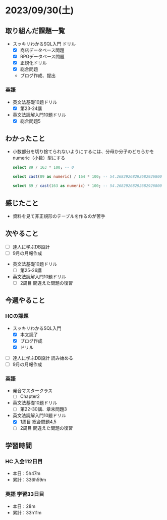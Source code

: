 # 2023/09/30(土)

## 取り組んだ課題一覧

- スッキリわかるSQL入門 ドリル
  - [x] 商店データベース問題
  - [x] RPGデータベース問題
  - [x] 正規化ドリル
  - [x] 総合問題
  - ブログ作成、提出

### 英語

- 英文法基礎10題ドリル
  - [x] 第23-24講
- 英文法読解入門10題ドリル
  - [x] 総合問題5

## わかったこと

- 小数部分を切り捨てられないようにするには、分母か分子のどちらかをnumeric（小数）型にする

  ```sql
  select 89 / 163 * 100; -- 0

  select cast(89 as numeric) / 164 * 100; -- 54.26829268292682926800

  select 89 / cast(163 as numeric) * 100; -- 54.26829268292682926800
  ```

## 感じたこと

- 資料を見て非正規形のテーブルを作るのが苦手

## 次やること

- [ ] 達人に学ぶDB設計
- [ ] 9月の月報作成

- 英文法基礎10題ドリル
  - [ ] 第25-26講
- 英文法読解入門10題ドリル
  - [ ] 2周目 間違えた問題の復習

## 今週やること

### HCの課題

- スッキリわかるSQL入門
  - [x] 本文読了
  - [x] ブログ作成
  - [x] ドリル
- [ ] 達人に学ぶDB設計 読み始める
- [ ] 9月の月報作成

### 英語

- 発音マスタークラス
  - [ ] Chapter2
- 英文法基礎10題ドリル
  - [ ] 第22-30講、章末問題3
- 英文法読解入門10題ドリル
  - [x] 1周目 総合問題4,5
  - [ ] 2周目 間違えた問題の復習

## 学習時間

### HC 入会112日目

- 本日：5h47m
- 累計：336h59m

### 英語 学習33日目

- 本日：28m
- 累計：33h11m
